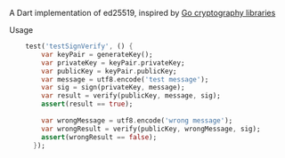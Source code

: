 A Dart implementation of ed25519, inspired by [Go cryptography libraries](https://github.com/golang/crypto/tree/master/ed25519)

Usage
```dart
    test('testSignVerify', () {
        var keyPair = generateKey();
        var privateKey = keyPair.privateKey;
        var publicKey = keyPair.publicKey;
        var message = utf8.encode('test message');
        var sig = sign(privateKey, message);
        var result = verify(publicKey, message, sig);
        assert(result == true);
    
        var wrongMessage = utf8.encode('wrong message');
        var wrongResult = verify(publicKey, wrongMessage, sig);
        assert(wrongResult == false);
      });
```
